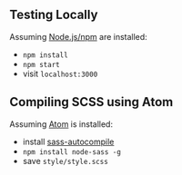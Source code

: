 Testing Locally
---

Assuming [Node.js/npm](https://nodejs.org/en/) are installed:
* `npm install`
* `npm start`
* visit `localhost:3000`

Compiling SCSS using Atom
---

Assuming [Atom](https://atom.io/) is installed:
* install [sass-autocompile](https://atom.io/packages/sass-autocompile)
* `npm install node-sass -g `
* save `style/style.scss`
